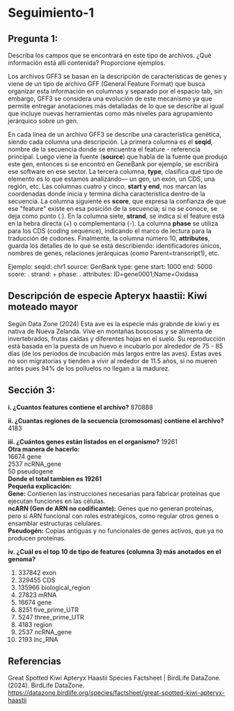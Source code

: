# Seguimiento-1
## Pregunta 1: 
Describa los campos que se encontrará en este tipo de archivos. ¿Qué información está allí contenida? Proporcione ejemplos.

Los archivos GFF3 se basan en la descripción de características de genes  y viene de un tipo de archivo GFF (General Feature Format) que busca organizar esta información en columnas y separado por el espacio tab, sin embargo, GFF3 se considera una evolución de este mecanismo ya que permite entregar anotaciones más detalladas de lo que se describe al igual que incluye nuevas herramientas como más niveles para agrupamiento jerárquico sobre un gen.  

En cada línea de un archivo GFF3 se describe una característica genética, siendo cada columna una descripción. La primera columna es el **seqid**, nombre de la secuencia donde se encuentra el feature - referencia principal. Luego viene la fuente (**source**) que habla de la fuente que produjo este gen, entonces si se encontró en GeneBank por ejemplo, se escribirá ese software en ese sector. La tercera columna, **type**, clasifica qué tipo de elemento es lo que estamos analizando— un gen, un exón, un CDS, una región, etc. Las columnas cuatro y cinco, **start y end**, nos marcan las coordenadas donde inicia y termina dicha característica dentro de la secuencia. La columna siguiente es **score**, que expresa la confianza de que ese "feature" existe en esa posición de la secuencia; si no se conoce, se deja como punto (.). En la columna siete, **strand**, se indica si el feature está en la hebra directa (+) o complementaria (-). La columna **phase** se utiliza para los CDS (coding sequence), indicando el marco de lectura para la traducción de codones. Finalmente, la columna número 10, **attributes**, guarda los detalles de lo que se está describiendo: identificadores únicos, nombres de genes, relaciones jerárquicas (como Parent=transcript1), etc.

Ejemplo:
seqid: chr1  source: GenBank   type: gene  start: 1000  end: 5000  score: .  strand: +  phase: .  attributes: ID=gene0001;Name=Oxidasa


## Descripción de especie Apteryx haastii: Kiwi moteado mayor
Según Data Zone (2024) Esta ave es la especie más grabnde de kiwi y es nativa de Nueva Zelanda. Vive en montañas boscosas y se alimenta de invertebrados, frutas caídas y diferentes hojas en el suelo. Su reproducción está basada en la puesta de un huevo e incubarlo por alrededor de 75 - 85 días (de los periodos de incubación más largos entre las aves). Estas aves no son migratorias y tienden a vivir al rededor de 11.5 años, si no mueren antes pues 94% de los polluelos no llegan a la madurez. 

## Sección 3:
**i. ¿Cuantos features contiene el archivo?**
870888

**ii. ¿Cuantas regiones de la secuencia (cromosomas) contiene el archivo?**
4183

**iii. ¿Cuántos genes están listados en el organismo?**
19261  
**Otra manera de hacerlo:**  
16674 gene  
   2537 ncRNA_gene  
     50 pseudogene  
**Donde el total tambien es 19261**  
**Pequeña explicación:**   
**Gene:**  Contienen las instrucciones necesarias para fabricar proteínas que ejecutan funciones en las células.  
**ncARN (Gen de ARN no codificante):** Genes que no generan proteínas, pero sí ARN funcional con roles estratégicos, como regular otros genes o ensamblar estructuras celulares.  
**Pseudogén:** Copias antiguas y no funcionales de genes activos, que ya no producen proteínas.  

**iv. ¿Cuál es el top 10 de tipo de features (columna 3) más anotados en el genoma?**
 1. 337842 exon
 2. 329455 CDS
 3. 135966 biological_region
 4. 27823 mRNA
 5. 16674 gene
 6. 8251 five_prime_UTR
 7. 5247 three_prime_UTR
 8. 4183 region
 9. 2537 ncRNA_gene
 10. 2193 lnc_RNA

## Referencias
Great Spotted Kiwi Apteryx Haastii Species Factsheet | BirdLife DataZone. (2024). BirdLife DataZone. https://datazone.birdlife.org/species/factsheet/great-spotted-kiwi-apteryx-haastii
